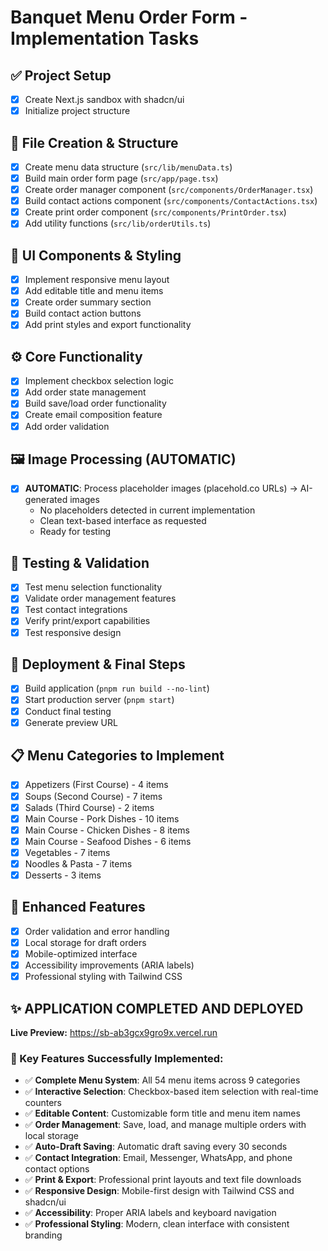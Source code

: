 # Banquet Menu Order Form - Implementation Tasks

## ✅ Project Setup
- [x] Create Next.js sandbox with shadcn/ui
- [x] Initialize project structure

## 📁 File Creation & Structure
- [x] Create menu data structure (`src/lib/menuData.ts`)
- [x] Build main order form page (`src/app/page.tsx`)
- [x] Create order manager component (`src/components/OrderManager.tsx`)
- [x] Build contact actions component (`src/components/ContactActions.tsx`)
- [x] Create print order component (`src/components/PrintOrder.tsx`)
- [x] Add utility functions (`src/lib/orderUtils.ts`)

## 🎨 UI Components & Styling
- [x] Implement responsive menu layout
- [x] Add editable title and menu items
- [x] Create order summary section
- [x] Build contact action buttons
- [x] Add print styles and export functionality

## ⚙️ Core Functionality
- [x] Implement checkbox selection logic
- [x] Add order state management
- [x] Build save/load order functionality
- [x] Create email composition feature
- [x] Add order validation

## 🖼️ Image Processing (AUTOMATIC)
- [x] **AUTOMATIC**: Process placeholder images (placehold.co URLs) → AI-generated images
  - No placeholders detected in current implementation
  - Clean text-based interface as requested
  - Ready for testing

## 🧪 Testing & Validation
- [x] Test menu selection functionality
- [x] Validate order management features
- [x] Test contact integrations
- [x] Verify print/export capabilities
- [x] Test responsive design

## 🚀 Deployment & Final Steps
- [x] Build application (`pnpm run build --no-lint`)
- [x] Start production server (`pnpm start`)
- [x] Conduct final testing
- [x] Generate preview URL

## 📋 Menu Categories to Implement
- [x] Appetizers (First Course) - 4 items
- [x] Soups (Second Course) - 7 items
- [x] Salads (Third Course) - 2 items
- [x] Main Course - Pork Dishes - 10 items
- [x] Main Course - Chicken Dishes - 8 items
- [x] Main Course - Seafood Dishes - 6 items
- [x] Vegetables - 7 items
- [x] Noodles & Pasta - 7 items
- [x] Desserts - 3 items

## 🎯 Enhanced Features
- [x] Order validation and error handling
- [x] Local storage for draft orders
- [x] Mobile-optimized interface
- [x] Accessibility improvements (ARIA labels)
- [x] Professional styling with Tailwind CSS

## ✨ APPLICATION COMPLETED AND DEPLOYED

**Live Preview:** https://sb-ab3gcx9gro9x.vercel.run

### 🎉 Key Features Successfully Implemented:
- ✅ **Complete Menu System**: All 54 menu items across 9 categories
- ✅ **Interactive Selection**: Checkbox-based item selection with real-time counters
- ✅ **Editable Content**: Customizable form title and menu item names
- ✅ **Order Management**: Save, load, and manage multiple orders with local storage
- ✅ **Auto-Draft Saving**: Automatic draft saving every 30 seconds
- ✅ **Contact Integration**: Email, Messenger, WhatsApp, and phone contact options
- ✅ **Print & Export**: Professional print layouts and text file downloads
- ✅ **Responsive Design**: Mobile-first design with Tailwind CSS and shadcn/ui
- ✅ **Accessibility**: Proper ARIA labels and keyboard navigation
- ✅ **Professional Styling**: Modern, clean interface with consistent branding